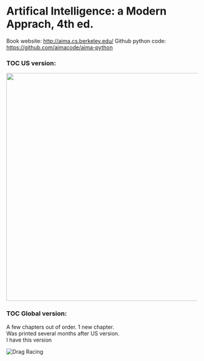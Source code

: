 # Artifical Intelligence: a Modern Apprach, 4th ed.  

Book website: http://aima.cs.berkeley.edu/
Github python code: https://github.com/aimacode/aima-python


### TOC US version:  
<img src="" width="600">

### TOC Global version:  
A few chapters out of order.  1 new chapter.  
Was printed several months after US version.  
I have this version  

![Drag Racing](Dragster.jpg)


